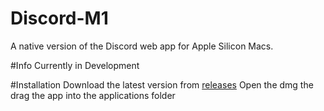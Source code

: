 # Discord-M1
A native version of the Discord web app for Apple Silicon Macs.

#Info
Currently in Development

#Installation
Download the latest version from [releases](https://github.com/Such815/Discord-M1/releases)
Open the dmg the drag the app into the applications folder
